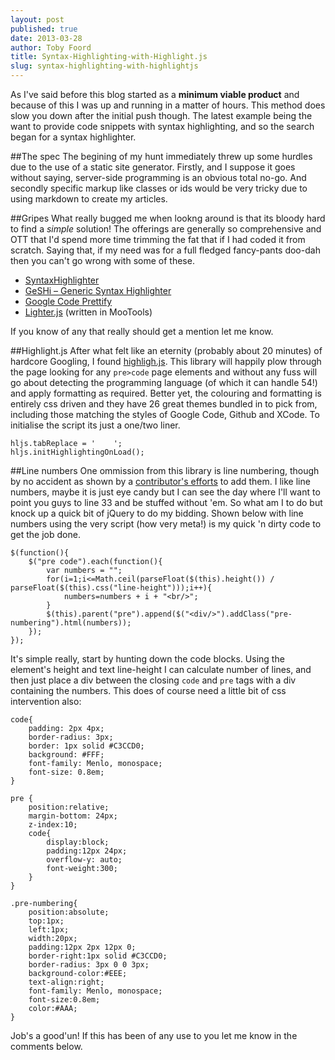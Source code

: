 ```yaml
---
layout: post
published: true
date: 2013-03-28
author: Toby Foord
title: Syntax-Highlighting-with-Highlight.js
slug: syntax-highlighting-with-highlightjs
---
```


As I've said before this blog started as a **minimum viable product** and because of this I was up and running in a matter of hours. This method does slow you down after the initial push though. The latest example being the want to provide code snippets with syntax highlighting, and so the search began for a syntax highlighter.

##The spec
The begining of my hunt immediately threw up some hurdles due to the use of a static site generator. Firstly, and I suppose it goes without saying, server-side programming is an obvious total no-go. And secondly specific markup like classes or ids would be very tricky due to using markdown to create my articles.

##Gripes
What really bugged me when lookng around is that its bloody hard to find a *simple* solution! The offerings are generally so comprehensive and OTT that I'd spend more time trimming the fat that if I had coded it from scratch. Saying that, if my need was for a full fledged fancy-pants doo-dah then you can't go wrong with some of these.

- [SyntaxHighlighter](http://alexgorbatchev.com/SyntaxHighlighter/)
- [GeSHi – Generic Syntax Highlighter](http://qbnz.com/highlighter/index.php)
- [Google Code Prettify](https://code.google.com/p/google-code-prettify/)
- [Lighter.js](https://github.com/pradador/Lighter/) (written in MooTools)

If you know of any that really should get a mention let me know.

##Highlight.js
After what felt like an eternity (probably about 20 minutes) of hardcore Googling, I found [highligh.js][highlightjs]. This library will happily plow through the page looking for any `pre>code` page elements and without any fuss will go about detecting the programming language (of which it can handle 54!) and apply formatting as required. Better yet, the colouring and formatting is entirely css driven and they have 26 great themes bundled in to pick from, including those matching the styles of Google Code, Github and XCode. To initialise the script its just a one/two liner.

    hljs.tabReplace = '    ';
    hljs.initHighlightingOnLoad();


##Line numbers
One ommission from this library is line numbering, though by no accident as shown by a [contributor's efforts][hjslinenumber] to add them. I like line numbers, maybe it is just eye candy but I can see the day where I'll want to point you guys to line 33 and be stuffed without 'em. So what am I to do but knock up a quick bit of jQuery to do my bidding. Shown below with line numbers using the very script (how very meta!) is my quick 'n dirty code to get the job done.

    $(function(){
        $("pre code").each(function(){ 
            var numbers = "";
            for(i=1;i<=Math.ceil(parseFloat($(this).height()) / parseFloat($(this).css("line-height")));i++){
                numbers=numbers + i + "<br/>";
            }
            $(this).parent("pre").append($("<div/>").addClass("pre-numbering").html(numbers));
        });
    });


It's simple really, start by hunting down the code blocks. Using the element's height and text line-height I can calculate number of lines, and then just place a div between the closing `code` and `pre` tags with a div containing the numbers. This does of course need a little bit of css intervention also:

    code{
        padding: 2px 4px;
        border-radius: 3px;
        border: 1px solid #C3CCD0;
        background: #FFF;
        font-family: Menlo, monospace;
        font-size: 0.8em;
    }
    
    pre {
        position:relative;
        margin-bottom: 24px;
        z-index:10;
        code{
            display:block;
            padding:12px 24px;
            overflow-y: auto;
            font-weight:300;
        }
    }
    
    .pre-numbering{
        position:absolute;
        top:1px;
        left:1px;
        width:20px;
        padding:12px 2px 12px 0;
        border-right:1px solid #C3CCD0;
        border-radius: 3px 0 0 3px;
        background-color:#EEE;
        text-align:right;
        font-family: Menlo, monospace;
        font-size:0.8em;
        color:#AAA;
    }

Job's a good'un! If this has been of any use to you let me know in the comments below.

[highlightjs]: http://softwaremaniacs.org/soft/highlight/en/
[hjslinenumber]: http://softwaremaniacs.org/forum/highlightjs/1362/

